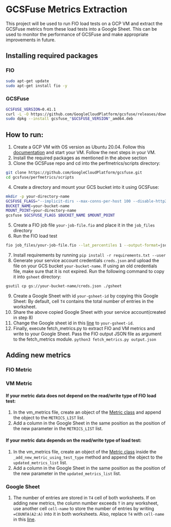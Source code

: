 # GCSFuse Metrics Extraction
This project will be used to run FIO load tests on a GCP VM and extract the GCSFuse metrics from these load tests into a Google Sheet. This can be used to monitor the performance of GCSFuse and make appropriate improvements in future.

## Installing required packages
### FIO
```bash
sudo apt-get update
sudo apt-get install fio -y
```
### GCSFuse
```bash
GCSFUSE_VERSION=0.41.1
curl -L -O https://github.com/GoogleCloudPlatform/gcsfuse/releases/download/v$GCSFUSE_VERSION/gcsfuse_"$GCSFUSE_VERSION"_amd64.deb
sudo dpkg --install gcsfuse_"$GCSFUSE_VERSION"_amd64.deb
```

## How to run:
1. Create a GCP VM with OS version as Ubuntu 20.04. Follow this [documentation](https://cloud.google.com/compute/docs/create-linux-vm-instance) and start your VM. Follow the next steps in your VM.
2. Install the required packages as mentioned in the above section
3. Clone the GCSFuse repo and cd into the perfmetrics/scripts directory:
```bash
git clone https://github.com/GoogleCloudPlatform/gcsfuse.git
cd gcsfuse/perfmetrics/scripts
```
4. Create a directory and mount your GCS bucket into it using GCSFuse:
```bash
mkdir -p your-directory-name
GCSFUSE_FLAGS="--implicit-dirs --max-conns-per-host 100 --disable-http2"
BUCKET_NAME=your-bucket-name
MOUNT_POINT=your-directory-name
gcsfuse $GCSFUSE_FLAGS $BUCKET_NAME $MOUNT_POINT
```

5. Create a FIO job file `your-job-file.fio` and place it in the `job_files` directory
6. Run the FIO load test
```bash
fio job_files/your-job-file.fio --lat_percentiles 1 --output-format=json --output='output.json'
```
7. Install requirements by running `pip install -r requirements.txt --user`
8. Generate your service account credentials `creds.json` and upload the file on your GCS bucket `your-bucket-name`. If using an old credentials file, make sure that it is not expired. Run the following command to copy it into `gsheet` directory:
```bash
gsutil cp gs://your-bucket-name/creds.json ./gsheet
```
9. Create a Google Sheet with id `your-gsheet-id` by copying this Google Sheet: 
By default, cell `T4` contains the total number of entries in the worksheet.
10. Share the above copied Google Sheet with your service account(created in step 8)
11. Change the Google sheet id in this [line](https://github.com/GoogleCloudPlatform/gcsfuse/blob/master/perfmetrics/scripts/gsheet/gsheet.py#L5) to `your-gsheet-id`.
12. Finally, execute fetch_metrics.py to extract FIO and VM metrics and write to your Google Sheet. Pass the FIO output JSON file as argument to the fetch_metrics module.
`python3 fetch_metrics.py output.json`

## Adding new metrics

### FIO Metric
### VM Metric
#### If your metric data does not depend on the read/write type of FIO load test:
1. In the vm_metrics file, create an object of the [Metric class]() and append the object to the `METRICS_LIST` list.
2. Add a column in the Google Sheet in the same position as the position of the new parameter in the `METRICS_LIST` list.

#### If your metric data depends on the read/write type of load test:
1. In the vm_metrics file, create an object of the [Metric class]() inside the `_add_new_metric_using_test_type` method and append the object to the `updated_metrics_list` list.
2. Add a column in the Google Sheet in the same position as the position of the new parameter in the `updated_metrics_list` list.

### Google Sheet
1. The number of entries are stored in `T4` cell of both worksheets. If on adding new metrics, the column number exceeds `T` in any worksheet, use another cell `cell-name` to store the number of entries by writing `=COUNTA(A2:A)` into it in both worksheets. Also, replace `T4` with `cell-name` in this [line](https://github.com/GoogleCloudPlatform/gcsfuse/blob/de3c0ab46f856bc1dbbfc6f093b1c218331499fe/perfmetrics/scripts/gsheet/gsheet.py#L9).
